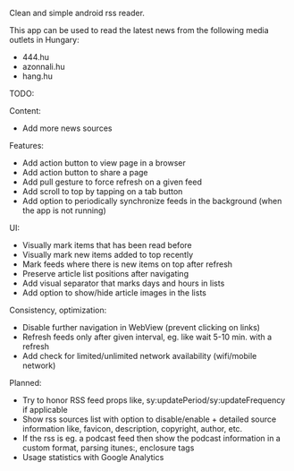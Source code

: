 Clean and simple android rss reader.

This app can be used to read the latest news from the following media outlets in Hungary:

* 444.hu
* azonnali.hu
* hang.hu


TODO:

Content:
* Add more news sources

Features:
* Add action button to view page in a browser
* Add action button to share a page
* Add pull gesture to force refresh on a given feed
* Add scroll to top by tapping on a tab button
* Add option to periodically synchronize feeds in the background (when the app is not running)

UI:
* Visually mark items that has been read before
* Visually mark new items added to top recently
* Mark feeds where there is new items on top after refresh
* Preserve article list positions after navigating
* Add visual separator that marks days and hours in lists
* Add option to show/hide article images in the lists

Consistency, optimization:
* Disable further navigation in WebView (prevent clicking on links)
* Refresh feeds only after given interval, eg. like wait 5-10 min. with a refresh
* Add check for limited/unlimited network availability (wifi/mobile network)

Planned:
* Try to honor RSS feed props like, sy:updatePeriod/sy:updateFrequency if applicable
* Show rss sources list with option to disable/enable + detailed source information like, favicon, description, copyright, author, etc.
* If the rss is eg. a podcast feed then show the podcast information in a custom format, parsing itunes:, enclosure tags
* Usage statistics with Google Analytics
